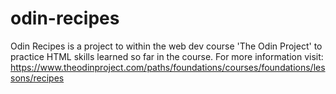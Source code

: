 # odin-recipes

Odin Recipes is a project to within the web dev course 'The Odin Project' to practice HTML skills learned so far in the course. For more information visit:
https://www.theodinproject.com/paths/foundations/courses/foundations/lessons/recipes
